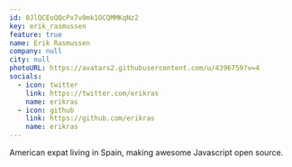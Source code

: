 ```yaml
---
id: 0JlQCEoQQcPx7v0mk1OCQMMKqNz2
key: erik_rasmussen
feature: true
name: Erik Rasmussen
company: null
city: null
photoURL: https://avatars2.githubusercontent.com/u/4396759?v=4
socials:
  - icon: twitter
    link: https://twitter.com/erikras
    name: erikras
  - icon: github
    link: https://github.com/erikras
    name: erikras
---
```

American expat living in Spain, making awesome Javascript open source.
